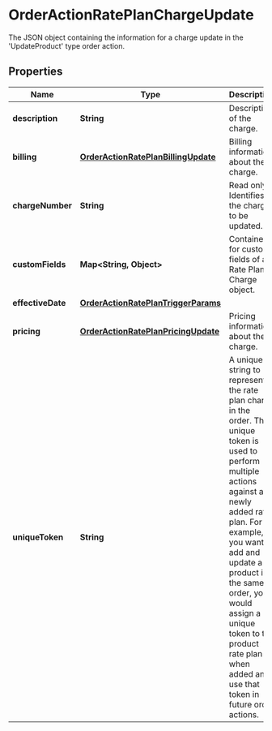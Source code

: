 

# OrderActionRatePlanChargeUpdate

The JSON object containing the information for a charge update in the 'UpdateProduct' type order action.

## Properties

| Name | Type | Description | Notes |
|------------ | ------------- | ------------- | -------------|
|**description** | **String** | Description of the charge.  |  [optional] |
|**billing** | [**OrderActionRatePlanBillingUpdate**](OrderActionRatePlanBillingUpdate.md) | Billing information about the charge.  |  [optional] |
|**chargeNumber** | **String** | Read only. Identifies the charge to be updated.  |  [optional] |
|**customFields** | **Map&lt;String, Object&gt;** | Container for custom fields of a Rate Plan Charge object.  |  [optional] |
|**effectiveDate** | [**OrderActionRatePlanTriggerParams**](OrderActionRatePlanTriggerParams.md) |  |  [optional] |
|**pricing** | [**OrderActionRatePlanPricingUpdate**](OrderActionRatePlanPricingUpdate.md) | Pricing information about the charge.  |  [optional] |
|**uniqueToken** | **String** | A unique string to represent the rate plan charge in the order. The unique token is used to perform multiple actions against a newly added rate plan. For example, if you want to add and update a product in the same order, you would assign a unique token to the product rate plan when added and use that token in future order actions.  |  [optional] |



